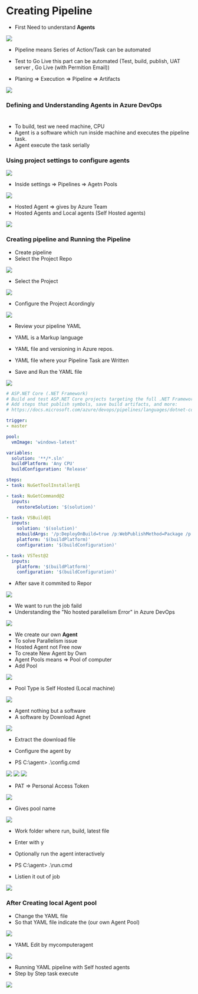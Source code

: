 
# Creating Pipeline 

-  First Need to understand **Agents** 


<img src="./img/Pipeline_1.png" alter="Pipeline 1" />

- Pipeline means Series of Action/Task can be automated 
-  Test to Go Live this part can be automated (Test, build, publish, UAT server , Go Live (with Permition Email))

- Planing => Execution => Pipeline => Artifacts


<img src="./img/Pipeline_2.png" alter="Pipeline 2" />

### Defining and Understanding Agents in Azure DevOps
#
- To build, test we need machine, CPU 
- Agent is a software which run inside machine and executes the pipeline task.
- Agent execute the task serially 

### Using project settings to configure agents 


<img src="./img/Agent_1.png" alter="Agent 1" />

- Inside settings => Pipelines => Agetn Pools 



<img src="./img/Agent_2.png" alter="Agent 2" />

- Hosted Agent => gives by Azure Team
- Hosted Agents and Local agents (Self Hosted agents)

<img src="./img/Agent_3.png" alter="Agent 3" />



### Creating pipeline and Running the Pipeline 

- Create pipeline 
- Select the Project Repo 


<img src="./img/Create_Pipeline_1.png" alter="Create Pipeline 1" />

- Select the Project

<img src="./img/Create_Pipeline_2.png" alter="Create Pipeline 2" />

- Configure the Project Acordingly 

<img src="./img/Create_Pipeline_3.png" alter="Create Pipeline 3" />


- Review your pipeline YAML
- YAML is a Markup language 
- YAML file and versioning in Azure repos. 
- YAML file where your Pipeline Task are Written 

- Save and Run the YAML file 

<img src="./img/Create_Pipeline_4.png" alter="Create Pipeline 4" />


```yaml
# ASP.NET Core (.NET Framework)
# Build and test ASP.NET Core projects targeting the full .NET Framework.
# Add steps that publish symbols, save build artifacts, and more:
# https://docs.microsoft.com/azure/devops/pipelines/languages/dotnet-core

trigger:
- master

pool:
  vmImage: 'windows-latest'

variables:
  solution: '**/*.sln'
  buildPlatform: 'Any CPU'
  buildConfiguration: 'Release'

steps:
- task: NuGetToolInstaller@1

- task: NuGetCommand@2
  inputs:
    restoreSolution: '$(solution)'

- task: VSBuild@1
  inputs:
    solution: '$(solution)'
    msbuildArgs: '/p:DeployOnBuild=true /p:WebPublishMethod=Package /p:PackageAsSingleFile=true /p:SkipInvalidConfigurations=true /p:DesktopBuildPackageLocation="$(build.artifactStagingDirectory)\WebApp.zip" /p:DeployIisAppPath="Default Web Site"'
    platform: '$(buildPlatform)'
    configuration: '$(buildConfiguration)'

- task: VSTest@2
  inputs:
    platform: '$(buildPlatform)'
    configuration: '$(buildConfiguration)'

```

- After save it commited to Repor 

<img src="./img/Yaml_1.png" alter="yaml 1" />



- We want to run the job faild 
- Understanding the "No hosted parallelism Error" in Azure DevOps

<img src="./img/Yaml_2.png" alter="yaml 2" />


- We create our own **Agent**
- To solve Parallelism issue 
- Hosted Agent not Free now
- To create New Agent by Own 
- Agent Pools means => Pool of computer
- Add Pool


<img src="./img/CreatePool_1.png" alter="Pool 1" />

- Pool Type is Self Hosted (Local machine)

<img src="./img/CreatePool_2.png" alter="Pool 1" />



- Agent nothing but a software 
- A software by Download Agnet 

<img src="./img/AgentPC_1.png" alter="AgentPC 1" />


- Extract the download file 

- Configure the agent by 
- PS C:\agent> .\config.cmd



<img src="./img/cmd_1.png" alter="Cmd 1" />



<img src="./img/Cmd_2.png" alter="Cmd 2" />



<img src="./img/Cmd_3.png" alter="Cmd 3"/>

- PAT => Personal Access Token 




<img src="./img/Cmd_4.png" alter="Cmd 4"/>

- Gives pool name 


<img src="./img/Cmd_5.png" alter="Cmd 5" />

- Work folder where run, build, latest file 
- Enter with y 




- Optionally run the agent interactively 
- PS C:\agent> .\run.cmd
- Listien it out of job 

<img src="./img/Cmd_6.png" alter="Cmd 6"/>

### After Creating local Agent pool 
- Change the YAML file 
- So that YAML file indicate the (our own Agent Pool)



<img src="./img/Cmd_7.png" alter="Cmd 7"/>

- YAML Edit by  mycomputeragent




<img src="./img/Cmd_8.png" alter="Cmd 8"/>

- Running YAML pipeline with Self hosted agents 
- Step by Step task execute 



<img src="./img/Cmd_9.png" alter="Cmd 9"/>






